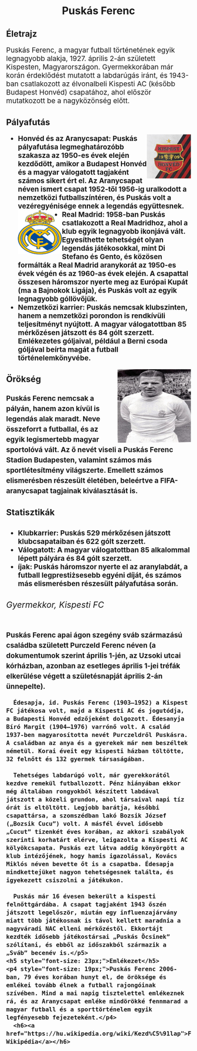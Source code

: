 <html lang="en">
<head>
    <meta charset="UTF-8">
    <meta http-equiv="X-UA-Compatible" content="IE=edge">
    <meta name="viewport" content="width=device-width, initial-scale=1.0">
    
</head>
<body>
  
  <h1 style="text-align: center;"> Puskás Ferenc</h1>
 <h2 style="font-size: 23px;">Életrajz</h2>
  <p1 style="font-size: 19px;">Puskás Ferenc, a magyar futball történetének egyik legnagyobb alakja, 1927. április 2-án született Kispesten, Magyarországon. Gyermekkorában már korán érdeklődést mutatott a labdarúgás iránt, és 1943-ban csatlakozott az élvonalbeli Kispesti AC (később Budapest Honvéd) csapatához, ahol először mutatkozott be a nagyközönség előtt.</p1>
  <h2 style="font-size: 23px;">Pályafutás
   <p2 style="font-size: 19px;">
    <ul>
    <li><img src="honved.jpg" width="120" height="120"  style="float: right;" >Honvéd és az Aranycsapat: Puskás pályafutása legmeghatározóbb szakasza az 1950-es évek elején kezdődött, amikor a Budapest Honvéd és a magyar válogatott tagjaként számos sikert ért el. Az Aranycsapat néven ismert csapat 1952-től 1956-ig uralkodott a nemzetközi futballszíntéren, és Puskás volt a vezéregyénisége ennek a legendás együttesnek.</li>
    <img src="real-madrid.webp" width="120" height="120"  style="float: left;" ><li>Real Madrid: 1958-ban Puskás csatlakozott a Real Madridhoz, ahol a klub egyik legnagyobb ikonjává vált. Egyesíthette tehetségét olyan legendás játékosokkal, mint Di Stefano és Gento, és közösen formálták a Real Madrid aranykorát az 1950-es évek végén és az 1960-as évek elején. A csapattal összesen háromszor nyerte meg az Európai Kupát (ma a Bajnokok Ligája), és Puskás volt az egyik legnagyobb góllövőjük.</li>
    <li>Nemzetközi karrier: Puskás nemcsak klubszinten, hanem a nemzetközi porondon is rendkívüli teljesítményt nyújtott. A magyar válogatottban 85 mérkőzésen játszott és 84 gólt szerzett. Emlékezetes góljaival, például a Berni csoda góljával beírta magát a futball történelemkönyvébe.</li>
    </ul>
    <img src="puskas_ferenc.jpg" width="200" height="200"  style="float: right;" >
    <h3 style="font-size: 23px;">Örökség</h3>
    <p3 style="font-size: 19px;">Puskás Ferenc nemcsak a pályán, hanem azon kívül is legendás alak maradt. Neve összeforrt a futballal, és az egyik legismertebb magyar sportolóvá vált. Az ő nevét viseli a Puskás Ferenc Stadion Budapesten, valamint számos más sportlétesítmény világszerte. Emellett számos elismerésben részesült életében, beleértve a FIFA-aranycsapat tagjainak kiválasztását is.    </p3>
  <h4 style="font-size: 23px;">Statisztikák</h4>
<p4>
    <ul>
    <li>Klubkarrier: Puskás 529 mérkőzésen játszott klubcsapataiban és 622 gólt szerzett.</li>
    <li>Válogatott: A magyar válogatottban 85 alkalommal lépett pályára és 84 gólt szerzett.</li>
    <li>íjak: Puskás háromszor nyerte el az aranylabdát, a futball legprestiżsesebb egyéni díját, és számos más elismerésben részesült pályafutása során.</li>
    </ul>
    <h6 style="font-size: 23px;">Gyermekkor, Kispesti FC</h6>
    <p5>Puskás Ferenc apai ágon szegény sváb származású családba született Purczeld Ferenc néven (a dokumentumok szerint április 1-jén, az Uzsoki utcai kórházban, azonban az esetleges április 1-jei tréfák elkerülése végett a születésnapját április 2-án ünnepelte).

      Édesapja, id. Puskás Ferenc (1903–1952) a Kispest FC játékosa volt, majd a Kispesti AC és jogutódja, a Budapesti Honvéd edzőjeként dolgozott. Édesanyja Bíró Margit (1904–1976) varrónő volt. A család 1937-ben magyarosította nevét Purczeldről Puskásra. A családban az anya és a gyerekek már nem beszéltek németül. Korai éveit egy kispesti házban töltötte, 32 felnőtt és 132 gyermek társaságában.
      
      Tehetséges labdarúgó volt, már gyerekkorától kezdve remekül futballozott. Pénz hiányában ekkor még általában rongyokból készített labdával játszott a közeli grundon, ahol társaival napi tíz órát is eltöltött. Legjobb barátja, későbbi csapattársa, a szomszédban lakó Bozsik József („Bozsik Cucu”) volt. A másfél évvel idősebb „Cucut” tizenkét éves korában, az akkori szabályok szerinti korhatárt elérve, leigazolta a Kispesti AC kölyökcsapata. Puskás ezt látva addig könyörgött a klub intézőjének, hogy hamis igazolással, Kovács Miklós néven bevette őt is a csapatba. Édesapja mindkettejüket nagyon tehetségesnek találta, és igyekezett csiszolni a játékukon.
      
      Puskás már 16 évesen bekerült a kispesti felnőttgárdába. A csapat tagjaként 1943 őszén játszott legelőször, miután egy influenzajárvány miatt több játékosnak is távol kellett maradnia a nagyváradi NAC elleni mérkőzéstől. Ekkortájt kezdték idősebb játékostársai „Puskás Öcsinek” szólítani, és ebből az időszakból származik a „Sváb” becenév is.</p5>
    <h5 style="font-size: 23px;">Emlékezet</h5>
    <p4 style="font-size: 19px;">Puskás Ferenc 2006-ban, 79 éves korában hunyt el, de öröksége és emlékei tovább élnek a futball rajongóinak szívében. Mind a mai napig tisztelettel emlékeznek rá, és az Aranycsapat emléke mindörökké fennmarad a magyar futball és a sporttörténelem egyik legfényesebb fejezeteként.</p4>
      <h6><a href="https://hu.wikipedia.org/wiki/Kezd%C5%91lap">Forrás: Wikipédia</a></h6>
